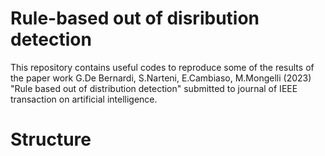 # Rule-based out of disribution detection
This repository contains useful codes to reproduce some of the results of the paper work G.De Bernardi, S.Narteni, E.Cambiaso, M.Mongelli (2023) "Rule based out of distribution detection" submitted to journal of IEEE transaction on artificial intelligence.
# Structure 
